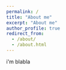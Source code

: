 ```yaml
---
permalink: /
title: "About me"
excerpt: "About me"
author_profile: true
redirect_from: 
  - /about/
  - /about.html
---
```


i'm blabla